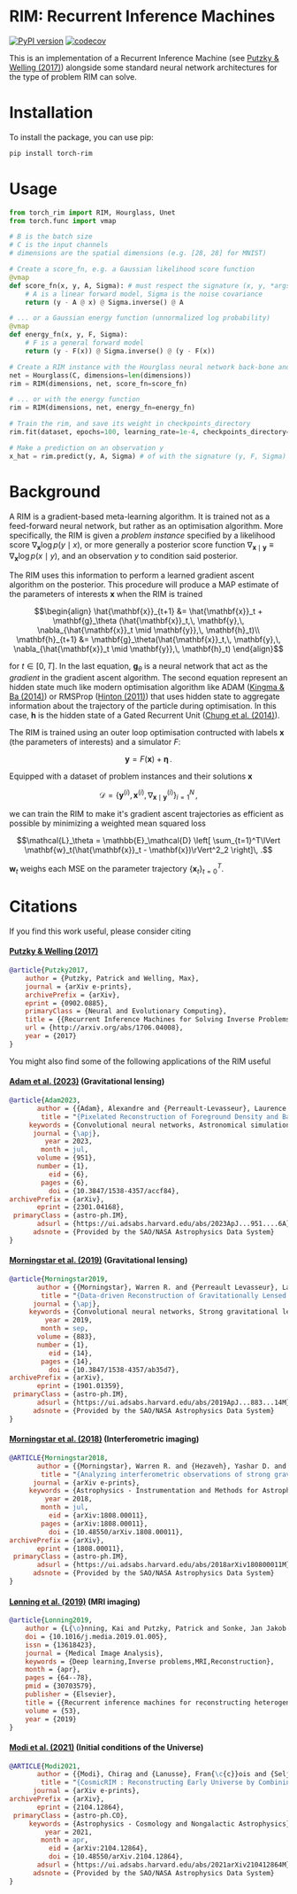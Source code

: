 # RIM: Recurrent Inference Machines
[![PyPI version](https://badge.fury.io/py/torch_rim.svg)](https://badge.fury.io/py/torch_rim)
[![codecov](https://codecov.io/gh/AlexandreAdam/torch_rim/branch/master/graph/badge.svg)](https://codecov.io/gh/AlexandreAdam/torch_rim)

This is an implementation of a Recurrent Inference Machine (see [Putzky & Welling (2017)](https://arxiv.org/abs/1706.04008)) 
alongside some standard neural network architectures for the type of problem RIM can solve.

# Installation
To install the package, you can use pip:
```bash
pip install torch-rim
```

# Usage
```python
from torch_rim import RIM, Hourglass, Unet
from torch.func import vmap

# B is the batch size
# C is the input channels
# dimensions are the spatial dimensions (e.g. [28, 28] for MNIST)

# Create a score_fn, e.g. a Gaussian likelihood score function
@vmap
def score_fn(x, y, A, Sigma): # must respect the signature (x, y, *args)
    # A is a linear forward model, Sigma is the noise covariance
    return (y - A @ x) @ Sigma.inverse() @ A

# ... or a Gaussian energy function (unnormalized log probability)
@vmap
def energy_fn(x, y, F, Sigma):
    # F is a general forward model
    return (y - F(x)) @ Sigma.inverse() @ (y - F(x))

# Create a RIM instance with the Hourglass neural network back-bone and the score function
net = Hourglass(C, dimensions=len(dimensions))
rim = RIM(dimensions, net, score_fn=score_fn)

# ... or with the energy function
rim = RIM(dimensions, net, energy_fn=energy_fn)

# Train the rim, and save its weight in checkpoints_directory
rim.fit(dataset, epochs=100, learning_rate=1e-4, checkpoints_directory=checkpoints_directory)

# Make a prediction on an observation y
x_hat = rim.predict(y, A, Sigma) # of with the signature (y, F, Sigma) with the energy_fn

```

# Background

A RIM is a gradient-based meta-learning algorithm. It is trained not as a feed-forward neural network, but rather as an optimisation 
algorithm. More specifically, the RIM is given a *problem instance* specified by a likelihood score $\nabla_\mathbf{x} \log p(y \mid x)$, 
or more generally a posterior score function $\nabla_{\mathbf{x} \mid \mathbf{y}} \equiv \nabla_{\mathbf{x}} \log p(x \mid y)$, and an observation $y$ to condition said posterior. 

The RIM uses this information to perform a learned gradient ascent algorithm on the posterior. 
This procedure will produce a MAP estimate of the parameters of interests $\mathbf{x}$ when the RIM is trained
```math
\begin{align}
\hat{\mathbf{x}}_{t+1} &= \hat{\mathbf{x}}_t + \mathbf{g}_\theta (\hat{\mathbf{x}}_t,\, \mathbf{y},\, \nabla_{\hat{\mathbf{x}}_t \mid \mathbf{y}},\, \mathbf{h}_t)\\
\mathbf{h}_{t+1} &= \mathbf{g}_\theta(\hat{\mathbf{x}}_t,\, \mathbf{y},\, \nabla_{\hat{\mathbf{x}}_t \mid \mathbf{y}},\, \mathbf{h}_t)
\end{align}
```
for $t \in [0, T]$. 
In the last equation, $\mathbf{g}_\theta$ is a neural network that act as the *gradient* in the gradient ascent algorithm. The second equation represent an hidden state 
much like modern optimisation algorithm like ADAM ([Kingma & Ba (2014)](https://arxiv.org/abs/1412.6980)) or RMSProp 
([Hinton (2011)](https://www.cs.toronto.edu/~tijmen/csc321/slides/lecture_slides_lec6.pdf)) that uses hidden state to aggregate information 
about the trajectory of the particle during optimisation. In this case, $\mathbf{h}$ is the hidden state of a Gated Recurrent Unit 
([Chung et al. (2014)](https://arxiv.org/abs/1412.3555)).


The RIM is trained using an outer loop optimisation contructed with labels $\mathbf{x}$ (the parameters of interests) and a simulator $F$: 
```math
\mathbf{y} = F(\mathbf{x}) + \boldsymbol{\eta}\, . 
```
Equipped with a dataset of problem instances and their solutions $\mathbf{x}$
```math
\mathcal{D} = \big\{\mathbf{y}^{(i)},\, \mathbf{x}^{(i)},\, \nabla_{\mathbf{x} \mid \mathbf{y}}^{(i)}\big\}_{i=1}^N\, ,
```
we can train the RIM to make it's gradient ascent trajectories as efficient as possible by minimizing a weighted mean squared 
loss
```math
\mathcal{L}_\theta = \mathbb{E}_\mathcal{D} \left[ \sum_{t=1}^T\lVert \mathbf{w}_t(\hat{\mathbf{x}}_t - \mathbf{x})\rVert^2_2 \right]\, .
```
$\mathbf{w}_t$ weighs each MSE on the parameter trajectory $\big\{\mathbf{x}_t\big\}_{t=0}^T$.


# Citations
If you find this work useful, please consider citing
#### [Putzky & Welling (2017)](http://arxiv.org/abs/1706.04008)
```bibtex
@article{Putzky2017,
    author = {Putzky, Patrick and Welling, Max},
    journal = {arXiv e-prints},
    archivePrefix = {arXiv},
    eprint = {0902.0885},
    primaryClass = {Neural and Evolutionary Computing},
    title = {{Recurrent Inference Machines for Solving Inverse Problems}},
    url = {http://arxiv.org/abs/1706.04008},
    year = {2017}
}
```
You might also find some of the following applications of the RIM useful
#### [Adam et al. (2023)](https://iopscience.iop.org/article/10.3847/1538-4357/accf84) (Gravitational lensing)
```bibtex
@article{Adam2023,
       author = {{Adam}, Alexandre and {Perreault-Levasseur}, Laurence and {Hezaveh}, Yashar and {Welling}, Max},
        title = "{Pixelated Reconstruction of Foreground Density and Background Surface Brightness in Gravitational Lensing Systems Using Recurrent Inference Machines}",
     keywords = {Convolutional neural networks, Astronomical simulations, Nonparametric inference},
      journal = {\apj},
         year = 2023,
        month = jul,
       volume = {951},
       number = {1},
          eid = {6},
        pages = {6},
          doi = {10.3847/1538-4357/accf84},
archivePrefix = {arXiv},
       eprint = {2301.04168},
 primaryClass = {astro-ph.IM},
       adsurl = {https://ui.adsabs.harvard.edu/abs/2023ApJ...951....6A},
      adsnote = {Provided by the SAO/NASA Astrophysics Data System}
}
```

#### [Morningstar et al. (2019)](https://iopscience.iop.org/article/10.3847/1538-4357/ab35d7) (Gravitational lensing)
```bibtex
@article{Morningstar2019,
       author = {{Morningstar}, Warren R. and {Perreault Levasseur}, Laurence and {Hezaveh}, Yashar D. and {Blandford}, Roger and {Marshall}, Phil and {Putzky}, Patrick and {Rueter}, Thomas D. and {Wechsler}, Risa and {Welling}, Max},
        title = "{Data-driven Reconstruction of Gravitationally Lensed Galaxies Using Recurrent Inference Machines}",
      journal = {\apj},
     keywords = {Convolutional neural networks, Strong gravitational lensing, Neural networks, Astrophysics - Instrumentation and Methods for Astrophysics, Astrophysics - Cosmology and Nongalactic Astrophysics, Astrophysics - Astrophysics of Galaxies},
         year = 2019,
        month = sep,
       volume = {883},
       number = {1},
          eid = {14},
        pages = {14},
          doi = {10.3847/1538-4357/ab35d7},
archivePrefix = {arXiv},
       eprint = {1901.01359},
 primaryClass = {astro-ph.IM},
       adsurl = {https://ui.adsabs.harvard.edu/abs/2019ApJ...883...14M},
      adsnote = {Provided by the SAO/NASA Astrophysics Data System}
}

```

#### [Morningstar et al. (2018)](https://arxiv.org/abs/1808.00011) (Interferometric imaging)
```bibtex 
@ARTICLE{Morningstar2018,
       author = {{Morningstar}, Warren R. and {Hezaveh}, Yashar D. and {Perreault Levasseur}, Laurence and {Blandford}, Roger D. and {Marshall}, Philip J. and {Putzky}, Patrick and {Wechsler}, Risa H.},
        title = "{Analyzing interferometric observations of strong gravitational lenses with recurrent and convolutional neural networks}",
      journal = {arXiv e-prints},
     keywords = {Astrophysics - Instrumentation and Methods for Astrophysics, Astrophysics - Cosmology and Nongalactic Astrophysics},
         year = 2018,
        month = jul,
          eid = {arXiv:1808.00011},
        pages = {arXiv:1808.00011},
          doi = {10.48550/arXiv.1808.00011},
archivePrefix = {arXiv},
       eprint = {1808.00011},
 primaryClass = {astro-ph.IM},
       adsurl = {https://ui.adsabs.harvard.edu/abs/2018arXiv180800011M},
      adsnote = {Provided by the SAO/NASA Astrophysics Data System}
}
```

#### [Lønning et al. (2019)](https://pubmed.ncbi.nlm.nih.gov/30703579) (MRI imaging)
```bibtex
@article{Lonning2019,
    author = {L{\o}nning, Kai and Putzky, Patrick and Sonke, Jan Jakob and Reneman, Liesbeth and Caan, Matthan W.A. and Welling, Max},
    doi = {10.1016/j.media.2019.01.005},
    issn = {13618423},
    journal = {Medical Image Analysis},
    keywords = {Deep learning,Inverse problems,MRI,Reconstruction},
    month = {apr},
    pages = {64--78},
    pmid = {30703579},
    publisher = {Elsevier},
    title = {{Recurrent inference machines for reconstructing heterogeneous MRI data}},
    volume = {53},
    year = {2019}
}
```

#### [Modi et al. (2021)](https://arxiv.org/abs/2104.12864) (Initial conditions of the Universe)
```bibtex
@ARTICLE{Modi2021,
       author = {{Modi}, Chirag and {Lanusse}, Fran{\c{c}}ois and {Seljak}, Uro{\v{s}} and {Spergel}, David N. and {Perreault-Levasseur}, Laurence},
        title = "{CosmicRIM : Reconstructing Early Universe by Combining Differentiable Simulations with Recurrent Inference Machines}",
      journal = {arXiv e-prints},
archivePrefix = {arXiv},
       eprint = {2104.12864},
 primaryClass = {astro-ph.CO},
     keywords = {Astrophysics - Cosmology and Nongalactic Astrophysics},
         year = 2021,
        month = apr,
          eid = {arXiv:2104.12864},
          doi = {10.48550/arXiv.2104.12864},
       adsurl = {https://ui.adsabs.harvard.edu/abs/2021arXiv210412864M},
      adsnote = {Provided by the SAO/NASA Astrophysics Data System}
}
```
